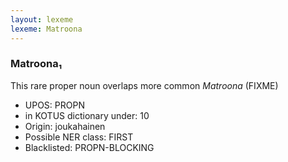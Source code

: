 ```yaml
---
layout: lexeme
lexeme: Matroona
---
```


###  Matroona₁

This rare proper noun overlaps more common *Matroona* (FIXME)
* UPOS:  PROPN
* in KOTUS dictionary under:  10
* Origin:  joukahainen
* Possible NER class:  FIRST
* Blacklisted:  PROPN-BLOCKING


